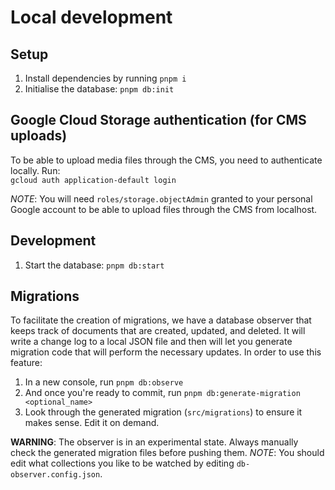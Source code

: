# Local development

## Setup
1. Install dependencies by running `pnpm i`
1. Initialise the database: `pnpm db:init`

## Google Cloud Storage authentication (for CMS uploads)
To be able to upload media files through the CMS, you need to authenticate locally. Run:  
`gcloud auth application-default login`

*NOTE*: You will need `roles/storage.objectAdmin` granted to your personal Google account to be able to upload files through the CMS from localhost.

## Development
1. Start the database: `pnpm db:start`

## Migrations
To facilitate the creation of migrations, we have a database observer that keeps track of documents that are created, updated, and deleted. It will write a change log to a local JSON file and then will let you generate migration code that will perform the necessary updates. In order to use this feature:

1. In a new console, run `pnpm db:observe`
1. And once you're ready to commit, run `pnpm db:generate-migration <optional_name>`
1. Look through the generated migration (`src/migrations`) to ensure it makes sense. Edit it on demand.

**WARNING**: The observer is in an experimental state. Always manually check the generated migration files before pushing them.
*NOTE*: You should edit what collections you like to be watched by editing `db-observer.config.json`.